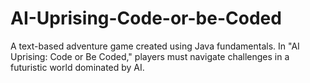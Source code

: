 # AI-Uprising-Code-or-be-Coded
A text-based adventure game created using Java fundamentals. In "AI Uprising: Code or Be Coded," players must navigate challenges in a futuristic world dominated by AI.
